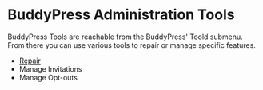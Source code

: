 # BuddyPress Administration Tools

BuddyPress Tools are reachable from the BuddyPress' Toold submenu. From there you can use various tools to repair or manage specific features.

- [Repair](./repair.md)
- Manage Invitations
- Manage Opt-outs
